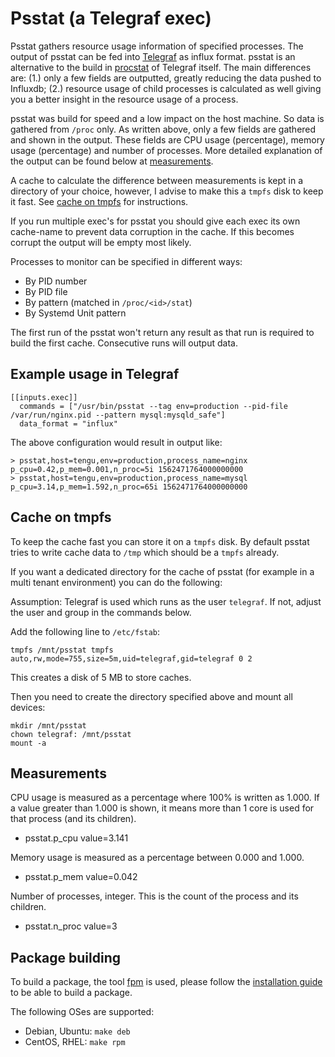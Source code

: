 # Psstat (a Telegraf exec)

Psstat gathers resource usage information of specified processes. The output
of psstat can be fed into [Telegraf](https://www.influxdata.com/time-series-platform/telegraf/)
as influx format. psstat is an alternative to the build in [procstat](https://github.com/influxdata/telegraf/tree/master/plugins/inputs/procstat)
of Telegraf itself. The main differences are: (1.) only a few fields are
outputted, greatly reducing the data pushed to Influxdb; (2.) resource usage of
child processes is calculated as well giving you a better insight in the
resource usage of a process.

psstat was build for speed and a low impact on the host machine. So data is
gathered from `/proc` only. As written above, only a few fields are gathered
and shown in the output. These fields are CPU usage (percentage), memory usage
(percentage) and number of processes. More detailed explanation of the output
can be found below at [measurements](#measurements).

A cache to calculate the difference between measurements is kept in a directory
of your choice, however, I advise to make this a `tmpfs` disk to keep it fast.
See [cache on tmpfs](#cache-on-tmpfs) for instructions.

If you run multiple exec's for psstat you should give each exec its own
cache-name to prevent data corruption in the cache. If this becomes corrupt the
output will be empty most likely.

Processes to monitor can be specified in different ways:

- By PID number
- By PID file
- By pattern (matched in `/proc/<id>/stat`)
- By Systemd Unit pattern

The first run of the psstat won't return any result as that run is required
to build the first cache. Consecutive runs will output data.

## Example usage in Telegraf

```
[[inputs.exec]]
  commands = ["/usr/bin/psstat --tag env=production --pid-file /var/run/nginx.pid --pattern mysql:mysqld_safe"]
  data_format = "influx"
```

The above configuration would result in output like:
```
> psstat,host=tengu,env=production,process_name=nginx p_cpu=0.42,p_mem=0.001,n_proc=5i 1562471764000000000
> psstat,host=tengu,env=production,process_name=mysql p_cpu=3.14,p_mem=1.592,n_proc=65i 1562471764000000000
```

## Cache on tmpfs

To keep the cache fast you can store it on a `tmpfs` disk. By default psstat
tries to write cache data to `/tmp` which should be a `tmpfs` already.

If you want a dedicated directory for the cache of psstat (for example in a
multi tenant environment) you can do the following:

Assumption: Telegraf is used which runs as the user `telegraf`. If not, adjust
the user and group in the commands below.

Add the following line to `/etc/fstab`:

```shell
tmpfs /mnt/psstat tmpfs auto,rw,mode=755,size=5m,uid=telegraf,gid=telegraf 0 2
```

This creates a disk of 5 MB to store caches.

Then you need to create the directory specified above and mount all devices:

```shell
mkdir /mnt/psstat
chown telegraf: /mnt/psstat
mount -a
```

## Measurements

CPU usage is measured as a percentage where 100% is written as 1.000. If a
value greater than 1.000 is shown, it means more than 1 core is used for that
process (and its children).

- psstat.p_cpu value=3.141

Memory usage is measured as a percentage between 0.000 and 1.000.

- psstat.p_mem value=0.042

Number of processes, integer. This is the count of the process and its children.

- psstat.n_proc value=3

## Package building

To build a package, the tool [fpm](https://github.com/jordansissel/fpm) is
used, please follow the [installation guide](https://fpm.readthedocs.io/en/latest/installing.html)
to be able to build a package.

The following OSes are supported:

- Debian, Ubuntu: `make deb`
- CentOS, RHEL: `make rpm`
